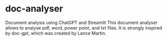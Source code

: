 # doc-analyser
Document analysis using ChatGPT and Streamlit
This document analyser allows to analyse pdf, word, power point, and txt files.
It is strongly inspired by doc-gpt, which was created by Lance Martin.

